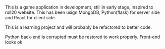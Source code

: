 This is a game application in development, still in early stage, inspired to roll20 website.
This has been usign MongoDB, Python(flask) for server side and React for client side.

This is a learning project and will probably be refactored to better code.

Python back-end is corrupted must be restored to work properly. Front-end looks ok 


